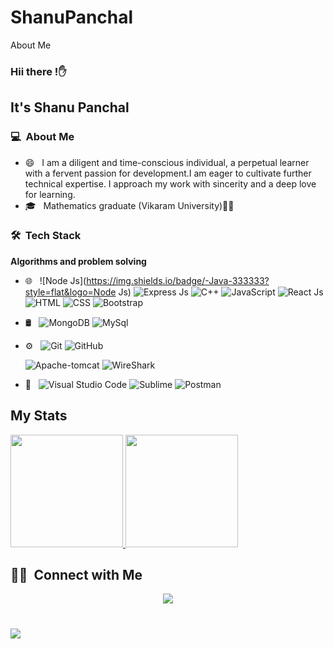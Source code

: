 # ShanuPanchal
About Me

<!--
**ranupl/ranupl** is a ✨ _special_ ✨ repository because its `README.md` (this file) appears on your GitHub profile.

Here are some ideas to get you started:

- 🔭 I’m currently working on ....
- 🌱 I’m currently learning ...
- 👯 I’m looking to collaborate on ...
- 🤔 I’m looking for help with ...
- 💬 Ask me about ...
- 📫 How to reach me: ...
- 😄 Pronouns: ...
- ⚡ Fun fact: ...
-->
  ### Hii there !✋

## It's Shanu Panchal

### 💻 &nbsp;About Me

- 😄 &nbsp; I am a diligent and time-conscious individual, a perpetual learner with a fervent passion for development.I am eager to cultivate further technical expertise. I approach my work with sincerity and a deep love for learning.
- 🎓 &nbsp; Mathematics graduate (Vikaram University)👩‍💻

### 🛠 &nbsp;Tech Stack

  **Algorithms and problem solving**

- 🌐 &nbsp;
  ![Node Js](https://img.shields.io/badge/-Java-333333?style=flat&logo=Node Js)
  ![Express Js](https://img.shields.io/badge/-PHP-333333?style=flat&logo=php)
  ![C++](https://img.shields.io/badge/-C-333333?style=flat&logo=C)
  ![JavaScript](https://img.shields.io/badge/-JavaScript-333333?style=flat&logo=javascript)
  ![React Js](https://img.shields.io/badge/-JQuery-333333?style=flat&logo=JQuery)
  ![HTML](https://img.shields.io/badge/-HTML-333333?style=flat&logo=HTML5)
  ![CSS](https://img.shields.io/badge/-css-333333?style=flat&logo=css3)
  ![Bootstrap](https://img.shields.io/badge/-Bootstrap-333333?style=flat&logo=bootstrap&logoColor=563D7C)
  
- 🛢 &nbsp;
  ![MongoDB](https://img.shields.io/badge/-ORACLE-333333?style=flat&logo=sqlite)
  ![MySql](https://img.shields.io/badge/-MYSQL-333333?style=flat&logo=sqlite)
 
- ⚙️ &nbsp;
  ![Git](https://img.shields.io/badge/-Git-333333?style=flat&logo=git)
  ![GitHub](https://img.shields.io/badge/-GitHub-333333?style=flat&logo=github)
  <!-- ![Postman](https://img.shields.io/badge/-Linux-333333?style=flat&logo=Linux) -->
  <!-- ![AWS](https://img.shields.io/badge/-Aws-333333?style=flat&logo=Aws) -->
  ![Apache-tomcat](https://img.shields.io/badge/-ApacheTomcat-333333?style=flat&logo=ApacheTomcat)
  ![WireShark](https://img.shields.io/badge/-Wireshark-333333?style=flat&logo=WireShark)

- 🔧 &nbsp;
  ![Visual Studio Code](https://img.shields.io/badge/-Visual%20Studio%20Code-333333?style=flat&logo=visual-studio-code&logoColor=007ACC)
  ![Sublime](https://img.shields.io/badge/-Sublime-333333?style=flat&logo=Sublime)
  ![Postman](https://img.shields.io/badge/-Eclips-333333?style=flat&logo=Eclipse&logoColor=007ACC)
  <!-- ![FileZilla](https://img.shields.io/badge/-FileZilla-333333?style=flat&logo=FileZilla&logoColor=007ACC) -->
 

## My Stats

<p>
<a href="https://github.com/ranupl">
  <img height="180em" src="https://github-readme-stats.vercel.app/api?username=vickypl&show_icons=true&theme=dark" />
  <img height="180em" src="https://github-readme-stats-eight-theta.vercel.app/api/top-langs/?username=vickypl&layout=compact&langs_count=8&theme=algolia"/>
</a>
</p>

## 🤝🏻 &nbsp;Connect with Me

<p align="center">
<!-- <h1><a href="https://twitter.com/thevickypl"><img src="https://img.shields.io/badge/-thevickypl-D14836?style=flat-square&logo=twitter&logoColor=blue"/></a></h1> -->
</h1><a href="https://www.linkedin.com/in/shanupl/"><img src="https://img.shields.io/badge/-Vikas%20Panchal-0077B5?style=flat-square&logo=Linkedin&logoColor=white"/></a></h1>
<h1><a href="mailto:ranu542011@gmail.com"><img src="https://img.shields.io/badge/-vicky542011@gmail.com-D14836?style=flat-square&logo=Gmail&logoColor=white"/></a></h1>


